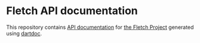 # Fletch API documentation

This repository contains [API documentation](http://dart-lang.github.io/fletch-api/)
 for [the Fletch Project](https://github.com/dart-lang/fletch) generated using
[dartdoc](https://github.com/dart-lang/dartdoc).
